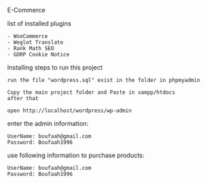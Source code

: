 
E-Commerce

list of installed plugins
````
- WooCommerce
- Weglot Translate
- Rank Math SEO
- GDRP Cookie Notice
````
Installing
steps to run this project
````
run the file "wordpress.sql" exist in the folder in phpmyadmin
````
````
Copy the main project folder and Paste in xampp/htdocs
after that
````
````
open http://localhost/wordpress/wp-admin
````
enter the admin information:
````
UserName: boufaah@gmail.com
Password: Boufaah1996
````
use following information to purchase products:
````
UserName: boufaah@gmail.com
Password: Boufaah1996
````
